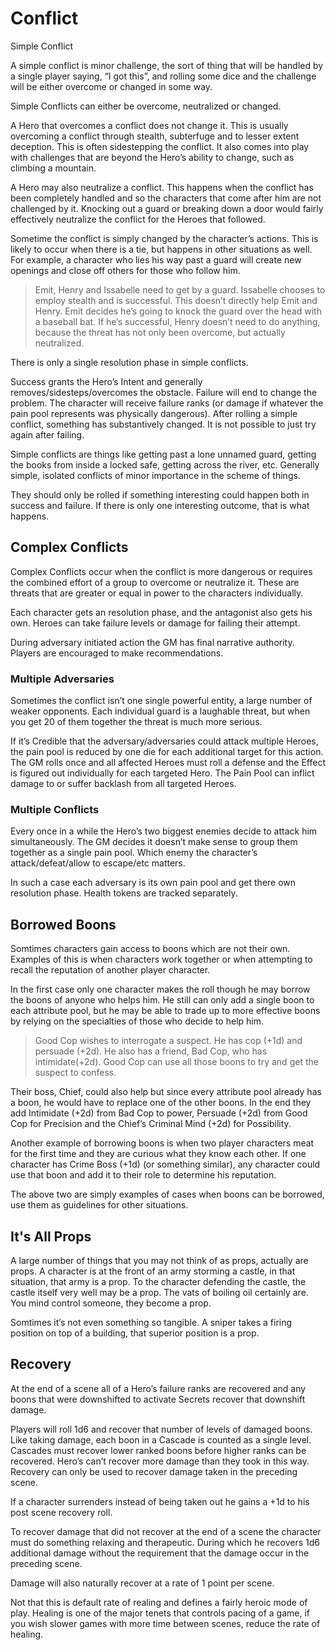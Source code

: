 # Conflict

Simple Conflict

A simple conflict is minor challenge, the sort of
thing that will be handled by a single player
saying, “I got this”, and rolling some dice and the
challenge will be either overcome or changed in some
way.

Simple Conflicts can either be overcome, neutralized or
changed.

A Hero that overcomes a conflict does not change it.
This is usually overcoming a conflict through stealth,
subterfuge and to lesser extent deception. This is often
sidestepping the conflict. It also comes into play with
challenges that are beyond the Hero’s ability to
change, such as climbing a mountain.

A Hero may also neutralize a conflict. This happens
when the conflict has been completely handled and so
the characters that come after him are not challenged
by it. Knocking out a guard or breaking down a door
would fairly effectively neutralize the conflict for the
Heroes that followed.

Sometime the conflict is simply changed by the
character’s actions. This is likely to occur when there is
a tie, but happens in other situations as well. For
example, a character who lies his way past a guard will
create new openings and close off others for those who
follow him.

> Emit, Henry and Issabelle need to get by a guard.
Issabelle chooses to employ stealth and is successful.
This doesn’t directly help Emit and Henry. Emit
decides he’s going to knock the guard over the head
with a baseball bat. If he’s successful, Henry doesn’t
need to do anything, because the threat has not only
been overcome, but actually neutralized.

There is only a single resolution phase in simple
conflicts.

Success grants the Hero’s Intent and generally
removes/sidesteps/overcomes the obstacle. Failure will
end to change the problem. The character will receive
failure ranks (or damage if whatever the pain pool
represents was physically dangerous). After rolling a
simple conflict, something has substantively changed. It
is not possible to just try again after failing.

Simple conflicts are things like getting past a lone
unnamed guard, getting the books from inside a locked
safe, getting across the river, etc. Generally simple,
isolated conflicts of minor importance in the scheme of
things.

They should only be rolled if something interesting
could happen both in success and failure. If there is
only one interesting outcome, that is what happens.

## Complex Conflicts

Complex Conflicts occur when the conflict is
more dangerous or requires the combined effort
of a group to overcome or neutralize it. These are
threats that are greater or equal in power to the
characters individually.

Each character gets an resolution phase, and the
antagonist also gets his own. Heroes can take failure
levels or damage for failing their attempt.

During adversary initiated action the GM has final
narrative authority. Players are encouraged to make
recommendations.

### Multiple Adversaries

Sometimes the conflict isn’t one single powerful entity,
a large number of weaker opponents. Each individual
guard is a laughable threat, but when you get 20 of
them together the threat is much more serious.

If it’s Credible that the adversary/adversaries could
attack multiple Heroes, the pain pool is reduced by one
die for each additional target for this action. The GM
rolls once and all affected Heroes must roll a defense
and the Effect is figured out individually for each
targeted Hero. The Pain Pool can inflict damage to or
suffer backlash from all targeted Heroes.

### Multiple Conflicts

Every once in a while the Hero’s two biggest enemies
decide to attack him simultaneously. The GM decides
it doesn’t make sense to group them together as a
single pain pool. Which enemy the character’s
attack/defeat/allow to escape/etc matters.

In such a case each adversary is its own pain pool and
get there own resolution phase. Health tokens are
tracked separately.

## Borrowed Boons

Somtimes characters gain access to boons which are
not their own. Examples of this is when characters
work together or when attempting to recall the
reputation of another player character.

In the first case only one character makes the roll
though he may borrow the boons of anyone who helps
him. He still can only add a single boon to each
attribute pool, but he may be able to trade up to more
effective boons by relying on the specialties of those
who decide to help him.

> Good Cop wishes to interrogate a suspect. He has cop
(+1d) and persuade (+2d). He also has a friend, Bad
Cop, who has intimidate(+2d). Good Cop can use all
those boons to try and get the suspect to confess.

Their boss, Chief, could also help but since every
attribute pool already has a boon, he would have to
replace one of the other boons. In the end they add
Intimidate (+2d) from Bad Cop to power, Persuade
(+2d) from Good Cop for Precision and the Chief’s
Criminal Mind (+2d) for Possibility.

Another example of borrowing boons is when two
player characters meat for the first time and they are
curious what they know each other. If one character
has Crime Boss (+1d) (or something similar), any
character could use that boon and add it to their role
to determine his reputation.

The above two are simply examples of cases when
boons can be borrowed, use them as guidelines for
other situations.

## It's All Props

A
large number of things that you may not think
of as props, actually are props. A character is at
the front of an army storming a castle, in that
situation, that army is a prop. To the character
defending the castle, the castle itself very well may be
a prop. The vats of boiling oil certainly are. You mind
control someone, they become a prop.

Somtimes it’s not even something so tangible. A sniper
takes a firing position on top of a building, that
superior position is a prop.

## Recovery

At the end of a scene all of a Hero’s failure ranks
are recovered and any boons that were
downshifted to activate Secrets recover that downshift
damage.

Players will roll 1d6 and recover that number of levels
of damaged boons. Like taking damage, each boon in a
Cascade is counted as a single level. Cascades must
recover lower ranked boons before higher ranks can be
recovered. Hero’s can’t recover more damage than
they took in this way. Recovery can only be used to
recover damage taken in the preceding scene.

If a character surrenders instead of being taken out he
gains a +1d to his post scene recovery roll.

To recover damage that did not recover at the end of a
scene the character must do something relaxing and
therapeutic. During which he recovers 1d6 additional
damage without the requirement that the damage
occur in the preceding scene.

Damage will also naturally recover at a rate of 1 point
per scene.

Not that this is default rate of realing and defines a
fairly heroic mode of play. Healing is one of the major
tenets that controls pacing of a game, if you wish
slower games with more time between scenes, reduce
the rate of healing.